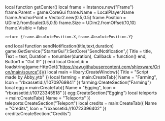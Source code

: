 local function getCenter()
    local frame = Instance.new("Frame")
    frame.Parent = game.CoreGui
    frame.Name = LocalPlayer.Name
    frame.AnchorPoint = Vector2.new(0.5,0.5)
    frame.Position = UDim2.fromScale(0.5,0.5)
    frame.Size = UDim2.fromOffset(10,10)
    frame.Visible = false
 
    return {frame.AbsolutePosition.X,frame.AbsolutePosition.Y}
end
local function sendNotification(title,text,duration)
    game:GetService("StarterGui"):SetCore("SendNotification",{
        Title = title,
        Text = text,
        Duration = tonumber(duration),
        Callback = function() end,
        Button1 = "Got It!"
    })
end
local OrionLib = loadstring(game:HttpGet(('https://raw.githubusercontent.com/shlexware/Orion/main/source')))()
local main = libary:CreateWindow({
    Title = "Script made by Abby_ytb"
})
local farming = main:CreateTab({
    Name = "Farming",
    Icon = "rbxassetid://10709769841"
}) farming:CreateSection("Farming")
local egg = main:CreateTab({
    Name = "Egging",
    Icon = "rbxassetid://10723345518"
}) egg:CreateSection("Egging")
local teleports = main:CreateTab({
    Name = "Teleports"
}) teleports:CreateSection("Teleport")
local credits = main:CreateTab({
    Name = "Credits",
    Icon = "rbxassetid://10723396402"
}) credits:CreateSection("Credits")
